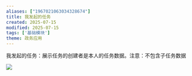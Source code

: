 ```yaml
---
aliases: ["1967021063034328674"]
title: 我发起的任务
created: 2025-07-15
modified: 2025-07-15
tags: ['基础模块']
theme: 政务应用
---
```


我发起的任务：展示任务的创建者是本人的任务数据。注意：不包含子任务数据

![](df5d666b4780b037cd566fba4289127e.jpg)